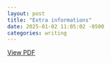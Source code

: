 ```yaml
---
layout: post
title: "Extra informations"
date: 2025-01-02 11:05:02 -0500
categories: writing
---
```


[View PDF](/pdfs/datafixed.pdf)
